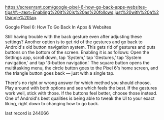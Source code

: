https://screenrant.com/google-pixel-6-how-go-back-apps-websites-tips/#:~:text=Enabling%20it%20is%20as%20follows,just%20with%20a%20single%20tap.


Google Pixel 6: How To Go Back In Apps & Websites


Still having trouble with the back gesture even after adjusting these settings? Another option is to get rid of the gestures and go back to Android's old button navigation system. This gets rid of gestures and puts buttons on the bottom of the screen. Enabling it is as follows: Open the Settings app, scroll down, tap 'System,' tap 'Gestures,' tap 'System navigation,' and tap '3-button navigation.' The square button opens the multitasking menu, the circle button goes to the Pixel 6's home screen, and the triangle button goes back — just with a single tap.

There's no right or wrong answer for which method you should choose. Play around with both options and see which feels the best. If the gestures work well, stick with those. If the buttons feel better, choose those instead. One of Android's best qualities is being able to tweak the UI to your exact liking, right down to changing how to go back.

last record is 244066 
